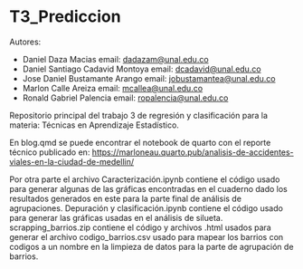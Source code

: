 # T3_Prediccion

Autores:

-  Daniel Daza Macias
    email: dadazam@unal.edu.co
-  Daniel Santiago Cadavid Montoya
    email: dcadavid@unal.edu.co
-  Jose Daniel Bustamante Arango
    email: jobustamantea@unal.edu.co
-  Marlon Calle Areiza
    email: mcallea@unal.edu.co
-  Ronald Gabriel Palencia
    email: ropalencia@unal.edu.co
    
Repositorio principal del trabajo 3 de regresión y clasificación para la materia: Técnicas en Aprendizaje Estadístico.

En blog.qmd se puede encontrar el notebook de quarto con el reporte técnico publicado en: https://marloneau.quarto.pub/analisis-de-accidentes-viales-en-la-ciudad-de-medellin/

Por otra parte el archivo Caracterización.ipynb contiene el código usado para generar algunas de las gráficas encontradas en el cuaderno dado los resultados generados en este para la parte final de análisis de agrupaciones. Depuración y clasificación.ipynb contiene el código usado para generar las gráficas usadas en el análisis de silueta. scrapping_barrios.zip contiene el código y archivos .html usados para generar el archivo codigo_barrios.csv usado para mapear los barrios con codigos a un nombre en la limpieza de datos para la parte de agrupación de barrios. 
